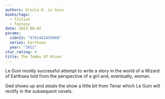 ```yaml
---
authors: Ursula K. Le Guin
books/tags:
  - fiction
  - fantasy
date: 2023-08-02
params:
  isbn13: "9781442459908"
  series: Earthsea
  year: "2012"
star_rating: 4
title: The Tombs Of Atuan
---
```


Le Guin mostly successful attempt to write a story in the world of a Wizard of
Earthsea told from the perspective of a girl and, eventually, woman.

Ged shows up and steals the show a little bit from Tenar which Le Guin will
rectify in the subsequent novels.

<!--more-->
